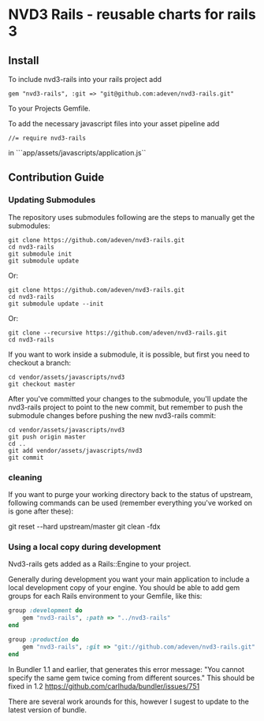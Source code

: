 # NVD3 Rails - reusable charts for rails 3

## Install

To include nvd3-rails into your rails project add

    gem "nvd3-rails", :git => "git@github.com:adeven/nvd3-rails.git"

To your Projects Gemfile.

To add the necessary javascript files into your asset pipeline add

    //= require nvd3-rails

in ```app/assets/javascripts/application.js``

## Contribution Guide

### Updating Submodules

The repository uses submodules following are the steps to manually get the submodules:

    git clone https://github.com/adeven/nvd3-rails.git
    cd nvd3-rails
    git submodule init
    git submodule update

Or:

    git clone https://github.com/adeven/nvd3-rails.git
    cd nvd3-rails
    git submodule update --init

Or:

    git clone --recursive https://github.com/adeven/nvd3-rails.git
    cd nvd3-rails


If you want to work inside a submodule, it is possible, but first you need to checkout a branch:

    cd vendor/assets/javascripts/nvd3
    git checkout master

After you've committed your changes to the submodule, you'll update the nvd3-rails project to point to the new commit, but remember to push the submodule changes before pushing the new nvd3-rails commit:

    cd vendor/assets/javascripts/nvd3
    git push origin master
    cd ..
    git add vendor/assets/javascripts/nvd3
    git commit

### cleaning

If you want to purge your working directory back to the status of upstream, following commands can be used (remember everything you've worked on is gone after these):

git reset --hard upstream/master
git clean -fdx

### Using a local copy during development

Nvd3-rails gets added as a Rails::Engine to your project.

Generally during development you want your main application to include a local development copy of your engine.
You should be able to add gem groups for each Rails environment to your Gemfile, like this:

```ruby
group :development do
    gem "nvd3-rails", :path => "../nvd3-rails"
end

group :production do
    gem "nvd3-rails", :git => "git://github.com/adeven/nvd3-rails.git"
end
```

In Bundler 1.1 and earlier, that generates this error message: "You cannot specify the same gem twice coming from different sources."
This should be fixed in 1.2 https://github.com/carlhuda/bundler/issues/751

There are several work arounds for this, however I sugest to update to the latest version of bundle.
